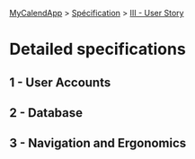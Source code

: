 [MyCalendApp](../README.md) > [Spécification](./specification.md) > [III - User Story](./user_story.md)

# Detailed specifications

## 1 - User Accounts

## 2 - Database

## 3 - Navigation and Ergonomics